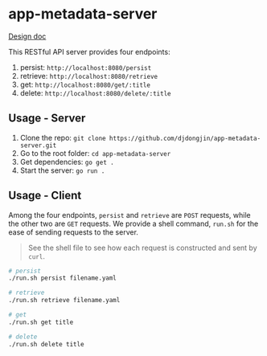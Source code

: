 # app-metadata-server

[Design doc](https://docs.google.com/document/d/1R0-2Ikfz6WHAff-7uFBvfB8uWE8D9MOC0AFAqJilLa8/edit?usp=sharing)

This RESTful API server provides four endpoints:

1. persist: `http://localhost:8080/persist`
2. retrieve: `http://localhost:8080/retrieve`
3. get: `http://localhost:8080/get/:title`
4. delete: `http://localhost:8080/delete/:title`

## Usage - Server

1. Clone the repo: `git clone https://github.com/djdongjin/app-metadata-server.git`
2. Go to the root folder: `cd app-metadata-server`
3. Get dependencies: `go get .`
4. Start the server: `go run .`

## Usage - Client

Among the four endpoints, `persist` and `retrieve` are `POST` requests, while the other two are `GET` requests. We provide a shell command, `run.sh` for the ease of sending requests to the server.

> See the shell file to see how each request is constructed and sent by `curl`.

```bash
# persist
./run.sh persist filename.yaml

# retrieve
./run.sh retrieve filename.yaml

# get
./run.sh get title

# delete
./run.sh delete title
```
